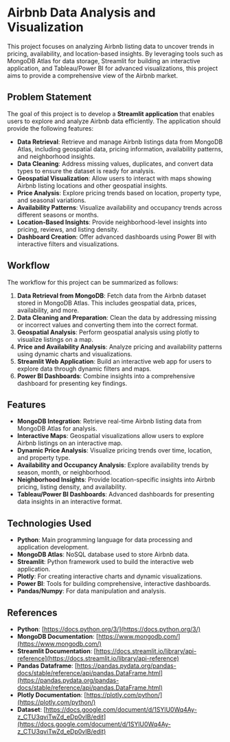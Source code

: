 # Airbnb Data Analysis and Visualization

This project focuses on analyzing Airbnb listing data to uncover trends in pricing, availability, and location-based insights. By leveraging tools such as MongoDB Atlas for data storage, Streamlit for building an interactive application, and Tableau/Power BI for advanced visualizations, this project aims to provide a comprehensive view of the Airbnb market.

## Problem Statement

The goal of this project is to develop a **Streamlit application** that enables users to explore and analyze Airbnb data efficiently. The application should provide the following features:

- **Data Retrieval**: Retrieve and manage Airbnb listings data from MongoDB Atlas, including geospatial data, pricing information, availability patterns, and neighborhood insights.
- **Data Cleaning**: Address missing values, duplicates, and convert data types to ensure the dataset is ready for analysis.
- **Geospatial Visualization**: Allow users to interact with maps showing Airbnb listing locations and other geospatial insights.
- **Price Analysis**: Explore pricing trends based on location, property type, and seasonal variations.
- **Availability Patterns**: Visualize availability and occupancy trends across different seasons or months.
- **Location-Based Insights**: Provide neighborhood-level insights into pricing, reviews, and listing density.
- **Dashboard Creation**: Offer advanced dashboards using Power BI with interactive filters and visualizations.

## Workflow

The workflow for this project can be summarized as follows:

1. **Data Retrieval from MongoDB**: Fetch data from the Airbnb dataset stored in MongoDB Atlas. This includes geospatial data, prices, availability, and more.
2. **Data Cleaning and Preparation**: Clean the data by addressing missing or incorrect values and converting them into the correct format.
3. **Geospatial Analysis**: Perform geospatial analysis using plotly to visualize listings on a map.
4. **Price and Availability Analysis**: Analyze pricing and availability patterns using dynamic charts and visualizations.
5. **Streamlit Web Application**: Build an interactive web app for users to explore data through dynamic filters and maps.
6. **Power BI Dashboards**: Combine insights into a comprehensive dashboard for presenting key findings.

## Features

- **MongoDB Integration**: Retrieve real-time Airbnb listing data from MongoDB Atlas for analysis.
- **Interactive Maps**: Geospatial visualizations allow users to explore Airbnb listings on an interactive map.
- **Dynamic Price Analysis**: Visualize pricing trends over time, location, and property type.
- **Availability and Occupancy Analysis**: Explore availability trends by season, month, or neighborhood.
- **Neighborhood Insights**: Provide location-specific insights into Airbnb pricing, listing density, and availability.
- **Tableau/Power BI Dashboards**: Advanced dashboards for presenting data insights in an interactive format.

## Technologies Used

- **Python**: Main programming language for data processing and application development.
- **MongoDB Atlas**: NoSQL database used to store Airbnb data.
- **Streamlit**: Python framework used to build the interactive web application.
- **Plotly**: For creating interactive charts and dynamic visualizations.
- **Power BI**: Tools for building comprehensive, interactive dashboards.
- **Pandas/Numpy**: For data manipulation and analysis.

## References

- **Python**: [https://docs.python.org/3/](https://docs.python.org/3/)
- **MongoDB Documentation**: [https://www.mongodb.com/](https://www.mongodb.com/)
- **Streamlit Documentation**: [https://docs.streamlit.io/library/api-reference](https://docs.streamlit.io/library/api-reference)
- **Pandas Dataframe**: [https://pandas.pydata.org/pandas-docs/stable/reference/api/pandas.DataFrame.html](https://pandas.pydata.org/pandas-docs/stable/reference/api/pandas.DataFrame.html)
- **Plotly Documentation**: [https://plotly.com/python/](https://plotly.com/python/)
- **Dataset**: [https://docs.google.com/document/d/1SYlU0Wq4Ay-z_CTU3qviTwZd_eDp0vIB/edit](https://docs.google.com/document/d/1SYlU0Wq4Ay-z_CTU3qviTwZd_eDp0vIB/edit)
